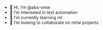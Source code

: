 - 👋 Hi, I’m @abs-vmw
- 👀 I’m interested in test automation
- 🌱 I’m currently learning ml
- 💞️ I’m looking to collaborate on ml/ai projects

<!---
abs-vmw/abs-vmw is a ✨ special ✨ repository because its `README.md` (this file) appears on your GitHub profile.
You can click the Preview link to take a look at your changes.
--->
